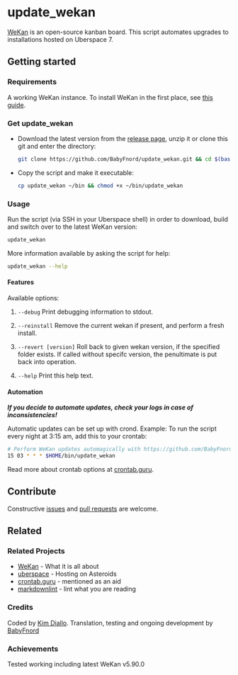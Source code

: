 # update_wekan

[WeKan](https://wekan.github.io) is an open-source kanban board. This script automates upgrades to installations hosted on Uberspace 7.

## Getting started

### Requirements

A working WeKan instance. To install WeKan in the first place, see [this guide](https://lab.uberspace.de/guide_wekan.html).

### Get update_wekan

* Download the latest version from the [release page](https://github.com/BabyFnord/update_wekan/releases), unzip it or clone this git and enter the directory:
  ```bash
  git clone https://github.com/BabyFnord/update_wekan.git && cd $(basename $_ .git)
  ```

* Copy the script and make it executable:
  ```bash
  cp update_wekan ~/bin && chmod +x ~/bin/update_wekan
  ```

### Usage

Run the script (via SSH in your Uberspace shell) in order to download, build and switch over to the latest WeKan version:
```bash
update_wekan
```

More information available by asking the script for help:
```bash
update_wekan --help
```

#### Features

Available options:
1. `--debug`
Print debugging information to stdout.

1. `--reinstall`
Remove the current wekan if present, and perform a fresh install.

1. `--revert [version]`
Roll back to given wekan version, if the specified folder exists.
If called without specifc version, the penultimate is put back into operation.

1. `--help`
Print this help text.

#### Automation

***If you decide to automate updates, check your logs in case of inconsistencies!***

Automatic updates can be set up with crond. Example: To run the script every night at 3:15 am, add this to your crontab:
```bash
# Perform WeKan updates automagically with https://github.com/BabyFnord/update_wekan
15 03 * * * $HOME/bin/update_wekan
```

Read more about crontab options at [crontab.guru](https://crontab.guru/).

## Contribute

Constructive [issues](https://github.com/BabyFnord/uberspace-update_wekan/issues) and [pull requests](https://github.com/BabyFnord/uberspace-update_wekan/pulls) are welcome.

## Related

### Related Projects

* [WeKan](https://wekan.github.io) - What it is all about
* [uberspace](https://uberspace.de) - Hosting on Asteroids
* [crontab.guru](https://crontab.guru/) - mentioned as an aid
* [markdownlint](https://github.com/markdownlint/markdownlint) - lint what you are reading

### Credits

Coded by [Kim Diallo](https://diallo.kim).
Translation, testing and ongoing development by [BabyFnord](https://github.com/BabyFnord)

### Achievements

Tested working including latest WeKan v5.90.0
